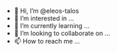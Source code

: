 - 👋 Hi, I’m @eleos-talos
- 👀 I’m interested in ... 
- 🌱 I’m currently learning ...
- 💞️ I’m looking to collaborate on ...
- 📫 How to reach me ...

<!---
eleos-talos/eleos-talos is a ✨ special ✨ repository because its `README.md` (this file) appears on your GitHub profile.
You can click the Preview link to take a look at your changes.
--->
